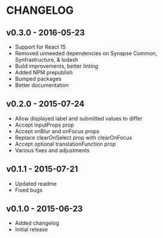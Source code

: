 CHANGELOG
=========

## v0.3.0 - 2016-05-23
* Support for React 15
* Removed unneeded dependencies on Synapse Common, Synfrastructure, & lodash
* Build improvements, better linting
* Added NPM prepublish
* Bumped packages
* Better documentation

## v0.2.0 - 2015-07-24
* Allow displayed label and submitted values to differ
* Accept inputProps prop
* Accept onBlur and onFocus props
* Replace clearOnSelect prop with clearOnFocus
* Accept optional translationFunction prop
* Various fixes and adjustments

## v0.1.1 - 2015-07-21
* Updated readme
* Fixed bugs

## v0.1.0 - 2015-06-23

* Added changelog
* Initial release
